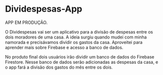 # Dividespesas-App
APP EM PRODUÇÃO.

O Dividespesas vai ser um aplicativo para a divisão de despesas entre os dois moradores de uma casa.
A ideia surgiu quando mudei com minha namorada e precisávamos dividir os gastos da casa.
Aproveitei para aprender mais sobre Firebase e acesso a banco de dados.

No produto final dois usuários irão dividir um banco de dados do Firebase Firestore.
Nesse banco de dados serão adicionadas as despesas da casa, e o app fará a divisão dos gastos do mês entre os dois.
